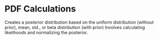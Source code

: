 # PDF Calculations
 Creates a posterior distribution based on the uniform distribution (without prior), mean, std., or beta distribution (with prior) Involves calculating likelihoods and normalizing the posterior.